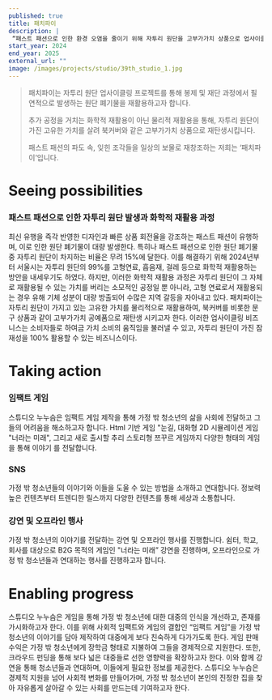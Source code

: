 ```yaml
---
published: true
title: 패치파이
description: |
 “패스트 패션으로 인한 환경 오염을 줄이기 위해 자투리 원단을 고부가가치 상품으로 업사이클링합니다.”
start_year: 2024
end_year: 2025
external_url: "" 
image: /images/projects/studio/39th_studio_1.jpg
---
```


>패치파이는 자투리 원단 업사이클링 프로젝트를 통해 봉제 및 재단 과정에서 필연적으로 발생하는 원단 폐기물을 재활용하고자 합니다. 
>
>추가 공정을 거치는 화학적 재활용이 아닌 물리적 재활용을 통해, 자투리 원단이 가진 고유한 가치를 살려 북커버와 같은 고부가가치 상품으로 재탄생시킵니다. 
>
>패스트 패션의 파도 속, 잊힌 조각들을 일상의 보물로 재창조하는 저희는 ‘패치파이’입니다.
>



# Seeing possibilities

### 패스트 패션으로 인한 자투리 원단 발생과 화학적 재활용 과정

최신 유행을 즉각 반영한 디자인과 빠른 상품 회전율을 강조하는 패스트 패션이 유행하며, 이로 인한 원단 폐기물이 대량 발생한다. 특히나 패스트 패션으로 인한 원단 폐기물 중 자투리 원단이 차지하는 비율은 무려 15%에 달한다. 이를 해결하기 위해 2024년부터 서울시는 자투리 원단의 99%를 고형연료, 흡음재, 걸레 등으로 화학적 재활용하는 방안을 내세우기도 하였다. 하지만, 이러한 화학적 재활용 과정은 자투리 원단이 그 자체로 재활용될 수 있는 가치를 버리는 소모적인 공정일 뿐 아니라, 고형 연료로서 재활용되는 경우 유해 기체 성분이 대량 방출되어 수많은 지역 갈등을 자아내고 있다. 패치파이는 자투리 원단이 가지고 있는 고유한 가치를 물리적으로 재활용하여, 북커버를 비롯한 문구 상품과 같이 고부가가치 공예품으로 재탄생 시키고자 한다. 이러한 업사이클링 비즈니스는 소비자들로 하여금 가치 소비의 움직임을 불러낼 수 있고, 자투리 원단이 가진 잠재성을 100% 활용할 수 있는 비즈니스이다.

# Taking action

### 임팩트 게임

스튜디오 누누슴은 임팩트 게임 제작을 통해 가정 밖 청소년의 삶을 사회에 전달하고 그들의 어려움을 해소하고자 합니다. Html 기반 게임 "눈길, 대화형 2D 시뮬레이션 게임 "너라는 미래", 그리고 새로 출시할 추리 스토리형 쯔꾸르 게임까지 다양한 형태의 게임을 통해 이야기 를 전달합니다.

### SNS

가정 밖 청소년들의 이야기와 이들을 도울 수 있는 방법을 소개하고 연대합니다. 정보력 높은 컨텐츠부터 트렌디한 릴스까지 다양한 컨텐츠를 통해 세상과 소통합니다.

### 강연 및 오프라인 행사

가정 밖 청소년의 이야기를 전달하는 강연 및 오프라인 행사를 진행합니다. 쉼터, 학교, 회사를 대상으로 B2G 목적의 게임인 "너라는 미래” 강연을 진행하며, 오프라인으로 가정 밖 청소년들과 연대하는 행사를 진행하고자 합니다.


# Enabling progress

스튜디오 누누슴은 게임을 통해 가정 밖 청소년에 대한 대중의 인식을 개선하고, 존재를 가시화하고자 한다. 이를 위해 사회적 임팩트와 게임의 결합인 “임팩트 게임”을 가정 밖 청소년의 이야기를 담아 제작하여 대중에게 보다 친숙하게 다가가도록 한다. 게임 판매 수익은 가정 밖 청소년에게 장학금 형태로 지불하여 그들을 경제적으로 지원한다. 또한, 크라우드 펀딩을 통해 보다 넓은 대중들로 선한 영향력을 확장하고자 한다. 이와 함께 강연을 통해 청소년들과 연대하며, 이들에게 필요한 정보를 제공한다.
스튜디오 누누슴은 경제적 지원을 넘어 사회적 변화를 만들어가며, 가정 밖 청소년이 본인의 진정한 집을 찾아 자유롭게 살아갈 수 있는 사회를 만드는데 기여하고자 한다.

